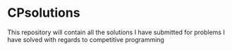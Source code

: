 # CPsolutions
This repository will contain all the solutions I have submitted for problems I have solved with regards to competitive programming
